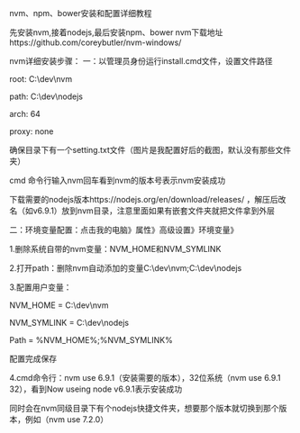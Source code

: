 nvm、npm、bower安装和配置详细教程

先安装nvm,接着nodejs,最后安装npm、bower
nvm下载地址https://github.com/coreybutler/nvm-windows/

nvm详细安装步骤：
一：以管理员身份运行install.cmd文件，设置文件路径

root: C:\dev\nvm

path: C:\dev\nodejs

arch: 64

proxy: none

确保目录下有一个setting.txt文件（图片是我配置好后的截图，默认没有那些文件夹）

cmd 命令行输入nvm回车看到nvm的版本号表示nvm安装成功

 下载需要的nodejs版本https://nodejs.org/en/download/releases/
 ，解压后改名（如v6.9.1）放到nvm目录，注意里面如果有嵌套文件夹就把文件拿到外层

二：环境变量配置：点击我的电脑》属性》高级设置》环境变量》

1.删除系统自带的nvm变量：NVM_HOME和NVM_SYMLINK

2.打开path：删除nvm自动添加的变量C:\dev\nvm;C:\dev\nodejs

3.配置用户变量：

NVM_HOME = C:\dev\nvm

NVM_SYMLINK = C:\dev\nodejs

Path = %NVM_HOME%;%NVM_SYMLINK%

配置完成保存

4.cmd命令行：nvm use 6.9.1（安装需要的版本），32位系统（nvm use 6.9.1 32），看到Now useing node v6.9.1表示安装成功

同时会在nvm同级目录下有个nodejs快捷文件夹，想要那个版本就切换到那个版本，例如（nvm use 7.2.0）
